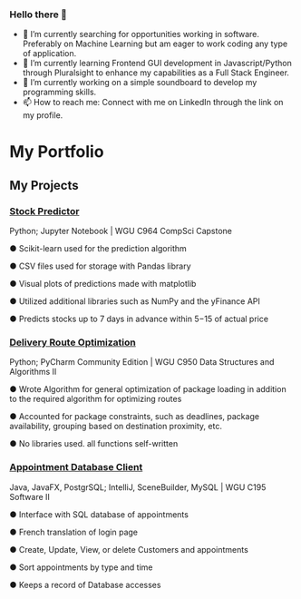 ### Hello there 👋 
  - 🔭 I’m currently searching for opportunities working in software. Preferably on Machine Learning but am eager to work coding any type of application.
  - 🌱 I’m currently learning Frontend GUI development in Javascript/Python through Pluralsight to enhance my capabilities as a Full Stack Engineer.
  - 👯 I’m currently working on a simple soundboard to develop my programming skills.
  - 📫 How to reach me: Connect with me on LinkedIn through the link on my profile.

# My Portfolio

## My Projects

### [Stock Predictor](https://github.com/PeriodicOccupancy/WGU_Captstone-Stock-Predictor)
Python; Jupyter Notebook | WGU C964 CompSci Capstone

  
  ●	Scikit-learn used for the prediction algorithm

  ●	CSV files used for storage with Pandas library  

  ●	Visual plots of predictions made with matplotlib

  ●	Utilized additional libraries such as NumPy and the yFinance API

  ●	Predicts stocks up to 7 days in advance within $5-$15 of actual price

### [Delivery Route Optimization](https://github.com/PeriodicOccupancy/SchoolProject_DeliveryOptimization)
Python; PyCharm Community Edition | WGU C950 Data Structures and Algorithms II


  ●	Wrote Algorithm for general optimization of package loading in addition to the required algorithm for optimizing routes
  
  ●	Accounted for package constraints, such as deadlines, package availability, grouping based on destination proximity, etc.
  
  ● No libraries used. all functions self-written


### [Appointment Database Client](https://github.com/PeriodicOccupancy/DatabaseClientApp/tree/master) 
Java, JavaFX, PostgrSQL; IntelliJ, SceneBuilder, MySQL | WGU C195 Software II


  ●	Interface with SQL database of appointments
  
  ●	French translation of login page
  
  ●	Create, Update, View, or delete Customers and appointments
  
  ● Sort appointments by type and time
  
  ● Keeps a record of Database accesses
  

<!--
**PeriodicOccupancy/PeriodicOccupancy** is a ✨ _special_ ✨ repository because its `README.md` (this file) appears on your GitHub profile.

Here are some ideas to get you started:

- 🔭 I’m currently working on ...
- 🌱 I’m currently learning ...
- 👯 I’m looking to collaborate on ...
- 🤔 I’m looking for help with ...
- 💬 Ask me about ...
- 📫 How to reach me: ...
- 😄 Pronouns: ...
- ⚡ Fun fact: ...
-->
